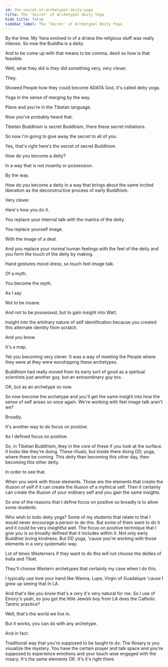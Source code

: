 ```yaml
---
id: the-secret-of-archetypal-deity-yoga
title: The 'Secret' of Archetypal Deity Yoga
hide_title: false
sidebar_label: The 'Secret' of Archetypal Deity Yoga
---
```

By the time. My Yana evolved in of a driana the religious stuff was really intense. So now the Buddha is a deity.

And to be come up with that means to be comma, deoti so how is that feasible.

Well, what they did is they did something very, very clever.

They.

Showed People how they could become ADATA God, it's called deity yoga.

Yoga in the sense of merging by the way.

Plane and you're in the Tibetan language.

Now you've probably heard that.

Tibetan Buddhism is secret Buddhism, there these secret initiations.

So now I'm going to give away the secret to all of you.



Yes, that's right here's the secret of secret Buddhism.

How do you become a deity?

In a way that is not insanity or possession.

By the way.

How do you become a deity in a way that brings about the same incited liberation as the deconstructive process of early Buddhism.

Very clever.

Here's how you do it.

You replace your internal talk with the mantra of the deity.

You replace yourself image.

With the image of a deal.

And you replace your normal human feelings with the feel of the deity and you form the touch of the deity by making.

Hand gestures mood dress, so touch feel image talk.

Of a myth.

You become the myth.

As I say

Not to be insane.

And not to be possessed, but to gain insight into Watt.

Insight into the arbitrary nature of self identification because you created this alternate identity from scratch.

And you know.

It's a map.

Yet you becoming very clever. It was a way of meeting the People where they were at they were worshipping these archetypes.

Buddhism had really moved from its early sort of good as a spiritual scientists just another guy, but an extraordinary guy too.

OK, but as an archetype so now.

So now become the archetype and you'll get the same insight into how the sense of self arises so once again. We're working with feel image talk aren't we?

Broadly.

It's another way to do focus on positive.

As I defined focus on positive.

So, in Tibetan Buddhism, they in the core of these if you look at the surface. It looks like they're doing. These rituals, but inside there doing DD, yoga, where there be coming. This deity than becoming this other day, then becoming this other deity.

In order to see that.

When you work with those elements. Those are the elements that create the illusion of self if it can create the illusion of a mythical self. Then it certainly can create the illusion of your ordinary self and you gain the same insights.

So one of the reasons that I define focus on positive so broadly is to allow some students.

Who wish to todo deity yoga? Some of my students that relate to that I would never encourage a person to do this. But some of them want to do it and it could be very insightful well. The focus on positive technique that I give you is so broadly defined that it includes within it. Not only early Buddhist loving kindness. But DD yoga, 'cause you're working with those elements in a very systematic way.

Lot of times Westerners if they want to do this will not choose the deities of India and Tibet.

They'll choose Western archetypes that certainly my case when I do this.

I typically use love your hand like Wanna, Lupe, Virgin of Guadalupe 'cause I grew up seeing that in LA.

And that's like you know that's a very it's very natural for me. So I use of Emory's yeah, so you got the little Jewish boy from LA does the Catholic Tantric practice?

Well, that's the world we live in.



But it works, you can do with any archetype.

And in fact.

Traditional way that you're supposed to be taught to do. The Rosary is you visualize the mystery. You have the certain prayer and talk space and you're supposed to experience emotions and your touch wise engaged with the rosary. It's the same elements OK. It's it's right there.

